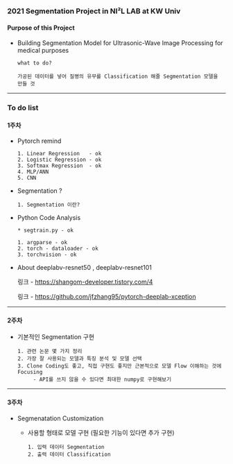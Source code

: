 ### 2021 Segmentation Project in NI²L LAB at KW Univ

#### Purpose of this Project  

  - Building Segmentation Model for Ultrasonic-Wave Image Processing for medical purposes

        what to do? 
        
        가공된 데이터를 넣어 질병의 유무를 Classification 해줄 Segmentation 모델을 만들 것
        
---               
                
### To do list

#### 1주차

  - Pytorch remind

        1. Linear Regression   - ok
        2. Logistic Regression - ok
        3. Softmax Regression  - ok
        4. MLP/ANN 
        5. CNN

  - Segmentation ?

        1. Segmentation 이란?

  - Python Code Analysis

        * segtrain.py - ok
        
        1. argparse - ok 
        2. torch - dataloader - ok
        3. torchvision - ok 

  - About deeplabv-resnet50 , deeplabv-resnet101         

    링크 - https://shangom-developer.tistory.com/4

    링크 - https://github.com/jfzhang95/pytorch-deeplab-xception

---

#### 2주차

  - 기본적인 Segmentation 구현

        1. 관련 논문 몇 가지 정리 
        2. 가장 잘 사용되는 모델과 특징 분석 및 모델 선택
        3. Clone Coding도 좋고, 직접 구현도 좋지만 근본적으로 모델 Flow 이해하는 것에 Focusing      
             - API를 쓰지 않을 수 있다면 최대한 numpy로 구현해보기 

---

#### 3주차

- Segmenatation Customization 

    - 사용할 형태로 모델 구현 (필요한 기능이 있다면 추가 구현)  

          1. 입력 데이터 Segmentation
          2. 출력 데이터 Classification
      
    
  
            
        
  
  
  
  
  
